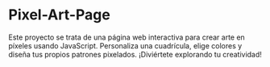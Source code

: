# Pixel-Art-Page
Este proyecto se trata de una página web interactiva para crear arte en píxeles usando JavaScript. Personaliza una cuadrícula, elige colores y diseña tus propios patrones pixelados. ¡Diviértete explorando tu creatividad!

